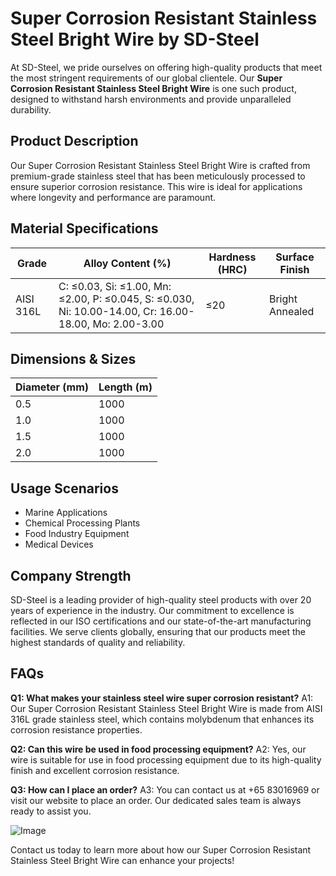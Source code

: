 # Super Corrosion Resistant Stainless Steel Bright Wire by SD-Steel

At SD-Steel, we pride ourselves on offering high-quality products that meet the most stringent requirements of our global clientele. Our **Super Corrosion Resistant Stainless Steel Bright Wire** is one such product, designed to withstand harsh environments and provide unparalleled durability.

## Product Description
Our Super Corrosion Resistant Stainless Steel Bright Wire is crafted from premium-grade stainless steel that has been meticulously processed to ensure superior corrosion resistance. This wire is ideal for applications where longevity and performance are paramount.

## Material Specifications
| Grade         | Alloy Content (%) | Hardness (HRC) | Surface Finish |
|---------------|-------------------|----------------|----------------|
| AISI 316L     | C: ≤0.03, Si: ≤1.00, Mn: ≤2.00, P: ≤0.045, S: ≤0.030, Ni: 10.00-14.00, Cr: 16.00-18.00, Mo: 2.00-3.00 | ≤20 | Bright Annealed |

## Dimensions & Sizes
| Diameter (mm) | Length (m) |
|---------------|------------|
| 0.5           | 1000       |
| 1.0           | 1000       |
| 1.5           | 1000       |
| 2.0           | 1000       |

## Usage Scenarios
- Marine Applications
- Chemical Processing Plants
- Food Industry Equipment
- Medical Devices

## Company Strength
SD-Steel is a leading provider of high-quality steel products with over 20 years of experience in the industry. Our commitment to excellence is reflected in our ISO certifications and our state-of-the-art manufacturing facilities. We serve clients globally, ensuring that our products meet the highest standards of quality and reliability.

## FAQs
**Q1: What makes your stainless steel wire super corrosion resistant?**
A1: Our Super Corrosion Resistant Stainless Steel Bright Wire is made from AISI 316L grade stainless steel, which contains molybdenum that enhances its corrosion resistance properties.

**Q2: Can this wire be used in food processing equipment?**
A2: Yes, our wire is suitable for use in food processing equipment due to its high-quality finish and excellent corrosion resistance.

**Q3: How can I place an order?**
A3: You can contact us at +65 83016969 or visit our website to place an order. Our dedicated sales team is always ready to assist you.

![Image](https://github.com/user-attachments/assets/2567258e-e124-4816-932d-1809bd27ef0b)

Contact us today to learn more about how our Super Corrosion Resistant Stainless Steel Bright Wire can enhance your projects!